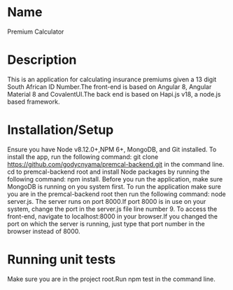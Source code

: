 # Name

Premium Calculator

# Description

This is an application for calculating insurance premiums given a 13 digit South African ID Number.The front-end is based on Angular 8, Angular Material 8 and CovalentUI.The back end is based on Hapi.js v18, a node.js based framework.

# Installation/Setup

Ensure you have Node v8.12.0+,NPM 6+, MongoDB, and Git installed.
To install the app, run the following command: git clone https://github.com/godycnyama/premcal-backend.git in the command line.
cd to premcal-backend root and install Node packages by running the following command: npm install.
Before you run the application, make sure MongoDB is running on you system first.
To run the application make sure you are in the premcal-backend root then run the following command: node server.js.
The server runs on port 8000.If port 8000 is in use on your system, change the port in the server.js file line number 9.
To access the front-end, navigate to localhost:8000 in your browser.If you changed the port on which the server is running, just type that port number in the browser instead of 8000.

# Running unit tests

Make sure you are in the project root.Run npm test in the command line.

